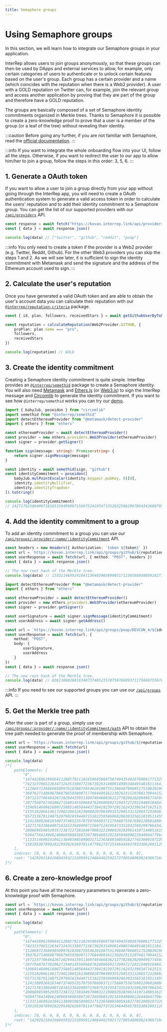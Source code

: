 ```yaml
---
title: Semaphore groups
---
```


# Using Semaphore groups

In this section, we will learn how to integrate our Semaphore groups in your application.

InterRep allows users to join groups anonymously, so that these groups can then be used by DApps and external services to allow, for example, only certain categories of users to authenticate or to unlock certain features based on the user's group. Each group has a certain provider and a name (which coincides with the reputation when there is a Web2 provider). A user with a GOLD reputation on Twitter can, for example, join the relevant group and access another application by proving that they are part of the group and therefore have a GOLD reputation.

The groups are basically composed of a set of Semaphore identity commitments organized in Merkle trees. Thanks to Semaphore it is possible to create a zero-knowledge proof to prove that a user is a member of the group (or a leaf of the tree) without revealing their identity.

:::caution
Before going any further, if you are not familiar with Semaphore, read the [official documentation](https://semaphore.appliedzkp.org).
:::

:::info
If you want to integrate the whole onboarding flow into your UI, follow all the steps. Otherwise, if you want to redirect the user to our app to allow him/her to join a group, follow the steps in this order: 3, 5, 6.
:::

## 1. Generate a OAuth token

If you want to allow a user to join a group directly from your app without going through the InterRep app, you will need to create a OAuth authentication system to generate a valid access token in order to calculate the users' reputation and to add their identity commitment to a Semaphore group. You can get the list of our supported providers with our [`/api/providers`](/api#apiproviders) API.

```typescript
const response = await fetch("https://kovan.interrep.link/api/providers")
const { data } = await response.json()

console.log(data) // ["twitter", "github", "reddit", "poap"]
```

:::info
You only need to create a token if the provider is a Web2 provider (e.g. Twitter, Reddit, Github). For the other Web3 providers you can skip the steps 1 and 2. As we will see later, it is sufficient to sign the identity commitment with Metamask and send the signature and the address of the Ethereum account used to sign.
:::

## 2. Calculate the user's reputation

Once you have generated a valid OAuth token and are able to obtain the user's account data you can calculate their reputation with our [`@interrep/reputation-criteria`](https://github.com/InterRep/interrep.js/tree/main/packages/reputation-criteria) package.

```typescript
const { id, plan, followers, receivedStars } = await getGithubUserByToken(token)

const reputation = calculateReputation(Web2Provider.GITHUB, {
    proPlan: plan.name === "pro",
    followers,
    receivedStars
})

console.log(reputation) // GOLD
```

## 3. Create the identity commitment

Creating a Semaphore identity commitment is quite simple. InterRep provides an [`@interrep/semethid`](https://github.com/InterRep/interrep.js/tree/main/packages/semethid) package to create a Semaphore identity. You will also need [Metamask](https://metamask.io/) and [Ethers.js](https://github.com/ethers-io/ethers.js/) (or [Web3.js](https://github.com/ChainSafe/web3.js)) to sign the InterRep message and [Circomlib](https://github.com/iden3/circomlib) to generate the identity commitment. If you want to see how `@interrep/semethid` works you can try our [demo](https://js.interrep.link/semethid/).

```typescript
import { babyJub, poseidon } from "circomlib"
import semethid from "@interrep/semethid"
import detectEthereumProvider from "@metamask/detect-provider"
import { ethers } from "ethers"

const ethereumProvider = await detectEthereumProvider()
const provider = new ethers.providers.Web3Provider(ethereumProvider)
const signer = provider.getSigner()

function sign(message: string): Promise<string> {
    return signer.signMessage(message)
}

const identity = await semethid(sign, "github")
const identityCommitment = poseidon([
    babyJub.mulPointEscalar(identity.keypair.pubKey, 8)[0],
    identity.identityNullifier,
    identity.identityTrapdoor
]).toString()

console.log(identityCommitment)
// 14271763308400718165336499097156975241954733520325982997864342600795471836726
```

## 4. Add the identity commitment to a group

To add an identity commitment to a group you can use our [`/api/groups/:provider/:name/:identityCommitment`](/api#apigroupsprovidernameidentitycommitment) API.

```typescript title="Groups with Web2 providers (e.g Github)."
const headers = new Headers({ Authorization: `token ${token}` })
const url = `https://kovan.interrep.link/api/groups/github/${reputation}/${identityCommitment}`
const userResponse = await fetch(url, { method: "POST", headers })
const { data } = await response.json()

// The new root hash of the Merkle tree.
console.log(data) // 13331146992410411304059858900317123658895005918277453009197229807340014528595
```

```typescript title="Groups with Web3 providers (e.g POAP)."
import detectEthereumProvider from "@metamask/detect-provider"
import { ethers } from "ethers"

const ethereumProvider = await detectEthereumProvider()
const provider = new ethers.providers.Web3Provider(ethereumProvider)
const signer = provider.getSigner()

const userSignature = await signer.signMessage(identityCommitment)
const userAddress = await signer.getAddress()

const url = `https://kovan.interrep.link/api/groups/poap/DEVCON_4/${identityCommitment}`
const userResponse = await fetch(url, {
    method: "POST",
    body: {
        userSignature,
        userAddress
    }
})
const { data } = await response.json()

// The new root hash of the Merkle tree.
console.log(data) // 82613880268183407374852357075976609371175688755676981206018884971008854919953
```

:::info
If you need to see our supported groups you can use our [`/api/groups`](/api#apigroups) API.
:::

## 5. Get the Merkle tree path

After the user is part of a group, simply use our [`/api/groups/:provider/:name/:identityCommitment/path`](/api#apigroupsprovidernameidentitycommitmentpath) API to obtain the tree path needed to generate the proof of membership with Semaphore.

```typescript
const url = `https://kovan.interrep.link/api/groups/github/${reputation}/${identityCommitment}/path`
const userResponse = await fetch(url)
const { data } = await response.json()

console.log(data)
/*{
    pathElements: [
        "0",
        "14744269619966411208579211824598458697587494354926760081771325075741142829156",
        "7423237065226347324353380772367382631490014989348495481811164164159255474657",
        "11286972368698509976183087595462810875513684078608517520839298933882497716792",
        "3607627140608796879659380071776844901612302623152076817094415224584923813162",
        "19712377064642672829441595136074946683621277828620209496774504837737984048981",
        "20775607673010627194014556968476266066927294572720319469184847051418138353016",
        "3396914609616007258851405644437304192397291162432396347162513310381425243293",
        "21551820661461729022865262380882070649935529853313286572328683688269863701601",
        "6573136701248752079028194407151022595060682063033565181951145966236778420039",
        "12413880268183407374852357075976609371175688755676981206018884971008854919922",
        "14271763308400718165336499097156975241954733520325982997864342600795471836726",
        "20066985985293572387227381049700832219069292839614107140851619262827735677018",
        "9394776414966240069580838672673694685292165040808226440647796406499139370960",
        "11331146992410411304059858900317123658895005918277453009197229807340014528524",
        "15819538789928229930262697811477882737253464456578333862691129291651619515538"
    ],
    indices: [0, 0, 0, 0, 0, 0, 0, 0, 0, 0, 0, 0, 0, 0, 0, 0],
    root: "14292921841668459321530999124084402502172700548060824366716414263194752155209"
}*/
```

## 6. Create a zero-knowledge proof

At this point you have all the necessary parameters to generate a zero-knowledge proof with Semaphore.

```typescript
const url = `https://kovan.interrep.link/api/groups/github/${reputation}/${identityCommitment}/path`
const userResponse = await fetch(url)
const { data } = await response.json()

console.log(data)
/*{
    pathElements: [
        "0",
        "14744269619966411208579211824598458697587494354926760081771325075741142829156",
        "7423237065226347324353380772367382631490014989348495481811164164159255474657",
        "11286972368698509976183087595462810875513684078608517520839298933882497716792",
        "3607627140608796879659380071776844901612302623152076817094415224584923813162",
        "19712377064642672829441595136074946683621277828620209496774504837737984048981",
        "20775607673010627194014556968476266066927294572720319469184847051418138353016",
        "3396914609616007258851405644437304192397291162432396347162513310381425243293",
        "21551820661461729022865262380882070649935529853313286572328683688269863701601",
        "6573136701248752079028194407151022595060682063033565181951145966236778420039",
        "12413880268183407374852357075976609371175688755676981206018884971008854919922",
        "14271763308400718165336499097156975241954733520325982997864342600795471836726",
        "20066985985293572387227381049700832219069292839614107140851619262827735677018",
        "9394776414966240069580838672673694685292165040808226440647796406499139370960",
        "11331146992410411304059858900317123658895005918277453009197229807340014528524",
        "15819538789928229930262697811477882737253464456578333862691129291651619515538"
    ],
    indices: [0, 0, 0, 0, 0, 0, 0, 0, 0, 0, 0, 0, 0, 0, 0, 0],
    root: "14292921841668459321530999124084402502172700548060824366716414263194752155209"
}*/
```
